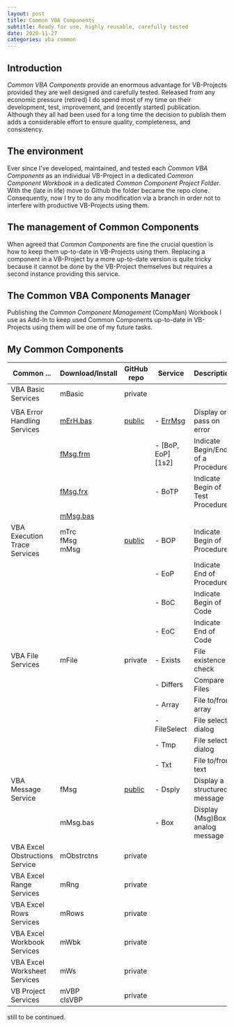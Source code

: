 ```yaml
---
layout: post
title: Common VBA Components
subtitle: Ready for use, highly reusable, carefully tested
date: 2020-11-27
categories: vba common
---
```


## Introduction
_Common VBA Components_ provide an enormous advantage for VB-Projects provided they are well designed and carefully tested. Released from any economic pressure (retired) I do spend most of my time on their development, test, improvement, and (recently started) publication. Although they all had been used for a long time the decision to publish them adds a considerable effort to ensure quality, completeness, and consistency.

## The environment
Ever since I've developed, maintained, and tested each _Common VBA Components_ as an individual VB-Project in a dedicated _Common Component Workbook_ in a dedicated _Common Component Project Folder_. With the (late in life) move to Github the folder became the repo clone. Consequently, now I try to do any modification via a branch in order not to interfere with productive VB-Projects using them.

## The management of Common Components
When agreed that _Common Components_ are fine the crucial question is how to keep them up-to-date in VB-Projects using them. Replacing a component in a VB-Project by a more up-to-date version is quite tricky because it cannot be done by the VB-Project themselves but requires a second instance providing this service.

## The Common VBA Components Manager
Publishing the _Common Component Management_ (CompMan) Workbook I use as Add-In to keep used Common Components up-to-date in VB-Projects using them will be one of my future tasks.

## My Common Components
|         Common ...           |  Download/Install  |GitHub repo |     Service     |      Description                 |
|------------------------------|--------------------|------------|-----------------|----------------------------------|
|VBA Basic Services            |mBasic              |private     |                 |                                  |
|                              |                    |            |                 |                                  |
|VBA Error Handling Services   |[mErH.bas][1d1]     |[public][1r]|- [ErrMsg][1s1]  | Display or pass on error         |
|                              |[fMsg.frm][1d2]     |            |- [BoP, EoP][1s2]| Indicate Begin/End of a Procedure|
|                              |[fMsg.frx][1d3]     |            |- BoTP           | Indicate Begin of Test Procedure |
|                              |[mMsg.bas][1d4]     |            |                 |                                  |
|VBA Execution Trace Services  |mTrc<br>fMsg<br>mMsg|[public][2] |- BOP            | Indicate Begin of Procedure      |
|                              |                    |            |- EoP            | Indicate End of Procedure        |
|                              |                    |            |- BoC            | Indicate Begin of Code           |
|                              |                    |            |- EoC            | Indicate End of Code             |
|VBA File Services             |mFile               |private     |- Exists         | File existence check             |
|                              |                    |            |- Differs        | Compare Files                    |
|                              |                    |            |- Array          | File to/from array               |
|                              |                    |            |- FileSelect     | File select dialog               |
|                              |                    |            |- Tmp            | File select dialog               |
|                              |                    |            |- Txt            | File to/from text                |
|VBA Message Service           |fMsg<br>            |[public][3r]|- Dsply          | Display a structured message     |
|                              |mMsg.bas            |            |- Box            | Display (Msg)Box analog message  |
|VBA Excel Obstructions Service|mObstrctns          |private     |                 |                     |
|VBA Excel Range Services      |mRng                |private     |                 |                     |
|VBA Excel Rows Services       |mRows               |private     |                 |                     |
|VBA Excel Workbook Services   |mWbk                |private     |                 |                     |
|VBA Excel Worksheet Services  |mWs                 |private     |                 |                     |
|VB Project Services           |mVBP<br>clsVBP      |private     |                 |                     |

still to be continued.

[1r]:https://github.com/warbe-maker/Common-VBA-Error-Handler-Services
[1s1]: https://warbe-maker.github.io/warbe-maker.github.io/vba/common/2020/11/21/Common-VBA-Error-Handler.html#the-errmsg-service
[1b]: https://warbe-maker.github.io/warbe-maker.github.io/vba/common/2020/11/21/Common-VBA-Error-Handler.html#the-beginend-of-procedure-services-bop-eop
[1d1]: (https://gitcdn.link/repo/warbe-maker/VBA-MsgBox-alternative/master/mErH.bas)
[1d2]: (https://gitcdn.link/repo/warbe-maker/VBA-MsgBox-alternative/master/fMsg.frm)
[1d3]: (https://gitcdn.link/repo/warbe-maker/VBA-MsgBox-alternative/master/fMsg.frx)
[1d4]: (https://gitcdn.link/repo/warbe-maker/VBA-MsgBox-alternative/master/mMsg.bas)
[2]: https://github.com/warbe-maker/Common-VBA-Execution-Trace-Service
[3r]: https://github.com/warbe-maker/Common-VBA-Message-Service